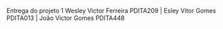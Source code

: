 Entrega do projeto 1 Wesley Victor Ferreira PDITA209 | Esley Vitor Gomes PDITA013 | João Victor Gomes PDITA448
